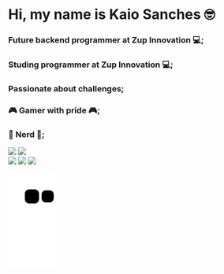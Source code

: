 # Hi, my name is Kaio Sanches 🤓
### Future backend programmer at Zup Innovation 💻;
### Studing programmer at Zup Innovation 💻; 
### Passionate about challenges;
### 🎮 Gamer with pride 🎮;
### 🤖 Nerd 🤖;

<div>
  <img height="150px" src="https://github-readme-stats.vercel.app/api?username=Kaio10-collab&show_icons=true&theme=tokyonight&include_all_commits=true&count_private=true"/>
  <img height="150px" src="https://github-readme-stats.vercel.app/api/top-langs/?username=Kaio10-collab&layout=compact&langs_count=16&theme=tokyonight"/>
</div>
  <a href="https://www.instagram.com/kaio_k8/" target="_blank"><img src="https://img.shields.io/badge/-Instagram-%23E4405F?style=for-the-badge&logo=instagram&logoColor=white" target="_blank"></a>
  <a href = "mailto:sancheskaio@gmail.com"><img src="https://img.shields.io/badge/-Gmail-%23333?style=for-the-badge&logo=gmail&logoColor=white" target="_blank"></a>
  <a href="https://www.linkedin.com/in/kaio-sanches-557089166/" target="_blank"><img src="https://img.shields.io/badge/-LinkedIn-%230077B5?style=for-the-badge&logo=linkedin&logoColor=black" target="_blank"></a> 

 ![Snake animation](https://github.com/rafaballerini/rafaballerini/blob/output/github-contribution-grid-snake.svg)
